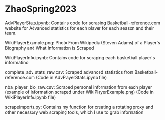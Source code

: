 # ZhaoSpring2023

AdvPlayerStats.ipynb:
Contains code for scraping Basketball-reference.com website for Advanced statistics for each player for each season and their team.

WikiPlayerExample.png:
Photo From Wikipedia (Steven Adams) of a Player's Biography and What Information is Scraped

WikiPlayerInfo.ipynb:
Contains code for scraping each basketball player's informatino

complete_adv_stats_raw.csv:
Scraped advanced statistics from Basketball-reference.com (Code in AdvPlayerStats.ipynb file)

nba_player_bio_raw.csv:
Scraped personal information from each player (example of information scraped under WikiPlayerExample.png) (Code in WikiPlayerInfo.ipynb file)

scrapeimports.py:
Contains my function for creating a rotating proxy and other necessary web scraping tools, which I use to grab information
